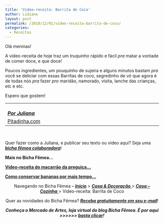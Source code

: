 ```yaml
---
title: 'Video-receita: Barrita de Coco'
author: Lidiane
layout: post
permalink: /2010/12/01/video-receita-barrita-de-coco/
categories:
  - Receitas
---
```

Olá meninas!

A vídeo-receita de hoje traz um _truquinho_ rápido e fácil _pra_ matar a vontade de comer doce, e que doce!

Poucos ingredientes, um pouquinho de sujeira e alguns minutos bastam _pra_ você se deliciar com essas Barritas de coco, segredinho de vó que agora é de todas nós _pra_ fazer _pro_ maridão, namorado, visita, lanche das crianças, etc e etc.

Espero que gostem!

<!--more-->

<div id="scid:5737277B-5D6D-4f48-ABFC-DD9C333F4C5D:05c17494-8ec1-4920-9d23-c190aab164ba" class="wlWriterEditableSmartContent" style="width: 425px; display: block; float: none; margin-left: auto; margin-right: auto; padding: 0px;">
</div>

<table border="0" cellspacing="0" cellpadding="0" width="600">
  <tr>
    <td width="600" valign="top">
      <strong><em><a href="http://www.trololodemulher.com.br/category/bicha-femea-colaboradora/juliana/"><br /> Por Juliana</a></em></strong>
    </td>
  </tr>
  
  <tr>
    <td width="600" valign="top">
      <a href="http://www.pitadinha.com/" target="_blank" rel="noopener noreferrer">Pitadinha.com</a>
    </td>
  </tr>
</table>

 

Quer fazer como a Juliana, e publicar seu texto ou vídeo aqui? Seja uma **_[bicha fêmea colaboradora](http://www.trololodemulher.com.br/colabore/)_**!

**Mais no Bicha Fêmea…**

**[Vídeo-receita do macarrão da preguiça…](http://www.trololodemulher.com.br/2010/09/15/video-receita-macarrao/)**

**[Como conservar bananas por mais tempo…](http://www.trololodemulher.com.br/2010/09/24/video-dica-conservar-bananas/)**

<p style="text-align: center;">
  Navegando no Bicha Fêmea – <strong><em><a href="http://www.trololodemulher.com.br/">Início</a></em></strong> > <a href="http://www.trololodemulher.com.br/casaedecoracao/"><strong><em>Casa</em></strong><strong><em> & Decoração</em></strong> </a>> <a href="http://www.trololodemulher.com.br/category/casa-cozinha/"><strong><em>Casa – Cozinha</em></strong> </a>> Video-receita: Barrita de Coco
</p>

<p style="text-align: center;">
  Quer as novidades do Bicha Fêmea? <strong><em><a href="http://feedburner.google.com/fb/a/mailverify?uri=blogbichafemea&loc=pt_BR">Receba gratuitamente em seu e-mail</a></em></strong>!
</p>

<p style="text-align: center;">
  <strong><em>Conheça o Mercado de Artes, loja virtual do blog Bicha Fêmea. É por aqui >>>>>> </em><a href="http://www.trololodemulher.com.br/loja/"><em>basta clicar</em></a><em>!</em></strong>
</p>